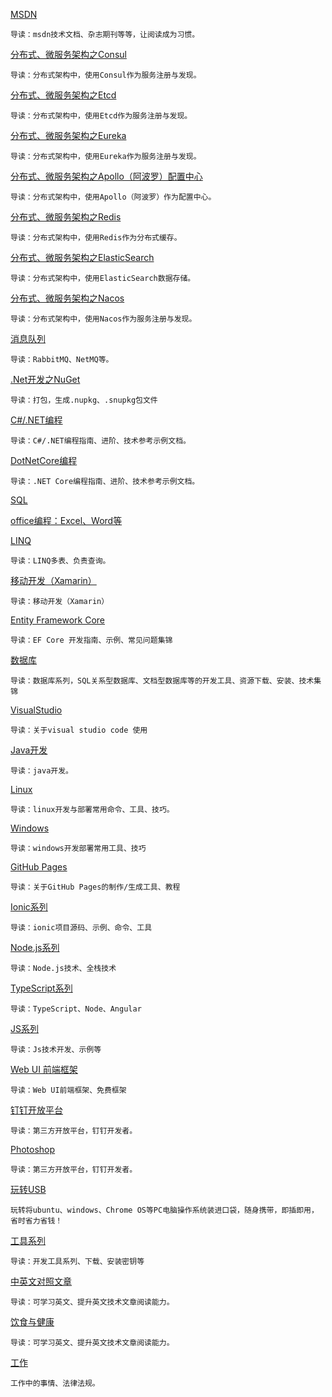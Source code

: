 [MSDN](./Articles/Msdn)

```
导读：msdn技术文档、杂志期刊等等，让阅读成为习惯。
```

[分布式、微服务架构之Consul](./Articles/Consul)

```
导读：分布式架构中，使用Consul作为服务注册与发现。
```

[分布式、微服务架构之Etcd](./Articles/Etcd)

```
导读：分布式架构中，使用Etcd作为服务注册与发现。
```

[分布式、微服务架构之Eureka](./Articles/Eureka)

```
导读：分布式架构中，使用Eureka作为服务注册与发现。
```

[分布式、微服务架构之Apollo（阿波罗）配置中心](./Articles/Apollo)

```
导读：分布式架构中，使用Apollo（阿波罗）作为配置中心。
```

[分布式、微服务架构之Redis](./Articles/Redis)

```
导读：分布式架构中，使用Redis作为分布式缓存。
```

[分布式、微服务架构之ElasticSearch](./Articles/ElasticSearch)

```
导读：分布式架构中，使用ElasticSearch数据存储。
```

[分布式、微服务架构之Nacos](./Articles/Nacos)

```
导读：分布式架构中，使用Nacos作为服务注册与发现。
```

[消息队列](./Articles/Mq)
```
导读：RabbitMQ、NetMQ等。
```

[.Net开发之NuGet](./Articles/NuGet)

```
导读：打包，生成.nupkg、.snupkg包文件
```

[C#/.NET编程](./Articles/DotNet)

```
导读：C#/.NET编程指南、进阶、技术参考示例文档。
```

[DotNetCore编程](./Articles/DotNetCore)

```
导读：.NET Core编程指南、进阶、技术参考示例文档。
```

[SQL](./Articles/Sql.md)

[office编程：Excel、Word等](./Articles/Office.md)

[LINQ](./Articles/Linq)

```
导读：LINQ多表、负责查询。
```

[移动开发（Xamarin）](./Articles/Xamarin)
```
导读：移动开发（Xamarin）
```

[Entity Framework Core](./Articles/EFCore)
```
导读：EF Core 开发指南、示例、常见问题集锦
```

[数据库](./Articles/DataBase)
```
导读：数据库系列，SQL关系型数据库、文档型数据库等的开发工具、资源下载、安装、技术集锦
```

[VisualStudio](./Articles/VisualStudio)

```
导读：关于visual studio code 使用
```

[Java开发](./Articles/Java)

```
导读：java开发。
```

[Linux](./Articles/Linux)

```
导读：linux开发与部署常用命令、工具、技巧。
```

[Windows](./Articles/Windows)

```
导读：windows开发部署常用工具、技巧
```

[GitHub Pages](./Articles/GhPages)

```
导读：关于GitHub Pages的制作/生成工具、教程
```

[Ionic系列](./Articles/Ionic)
```
导读：ionic项目源码、示例、命令、工具
```

[Node.js系列](./Articles/Nodejs)
```
导读：Node.js技术、全栈技术
```

[TypeScript系列](./Articles/TypeScript)
```
导读：TypeScript、Node、Angular
```

[JS系列](./Articles/Js)
```
导读：Js技术开发、示例等
```

[Web UI 前端框架](./Articles/WebUI)
```
导读：Web UI前端框架、免费框架
```

[钉钉开放平台](./Articles/DingTalk)
```
导读：第三方开放平台，钉钉开发者。
```

[Photoshop](./Articles/Photoshop)
```
导读：第三方开放平台，钉钉开发者。
```

[玩转USB](./Articles/Usb)
```
玩转将ubuntu、windows、Chrome OS等PC电脑操作系统装进口袋，随身携带，即插即用，省时省力省钱！
```

[工具系列](./Articles/Tools)
```
导读：开发工具系列、下载、安装密钥等
```

[中英文对照文章](./Articles/EnglishChineseComparison)

```
导读：可学习英文、提升英文技术文章阅读能力。
```

[饮食与健康](./Articles/Health)

```
导读：可学习英文、提升英文技术文章阅读能力。
```

[工作](./Articles/Work)
```
工作中的事情、法律法规。
```